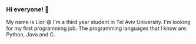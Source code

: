### Hi everyone! 👋
My name is Lior :smile: 
I'm a third year student in Tel Aviv University. 
I'm looking for my first programming job.
The programming languages that I know are: Python, Java and C. 

<!--
**liortal123/liortal123** is a ✨ _special_ ✨ repository because its `README.md` (this file) appears on your GitHub profile.

Here are some ideas to get you started:

- 🔭 I’m currently working on ...
- 🌱 I’m currently learning ...
- 👯 I’m looking to collaborate on ...
- 🤔 I’m looking for help with ...
- 💬 Ask me about ...
- 📫 How to reach me: ...
- 😄 Pronouns: ...
- ⚡ Fun fact: ...
-->
